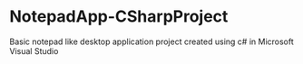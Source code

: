 # NotepadApp-CSharpProject
Basic notepad like desktop application project created using c# in Microsoft Visual Studio
